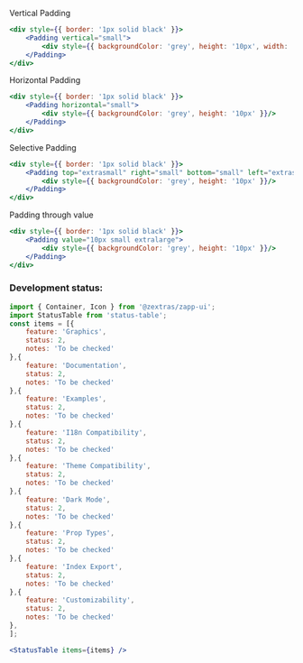 <!--
SPDX-FileCopyrightText: 2021 Zextras <https://www.zextras.com>

SPDX-License-Identifier: AGPL-3.0-only
-->

Vertical Padding
```jsx
<div style={{ border: '1px solid black' }}>
    <Padding vertical="small">
        <div style={{ backgroundColor: 'grey', height: '10px', width: '10px' }}/>
    </Padding>
</div>
```

Horizontal Padding
```jsx
<div style={{ border: '1px solid black' }}>
    <Padding horizontal="small">
        <div style={{ backgroundColor: 'grey', height: '10px' }}/>
    </Padding>
</div>
```

Selective Padding
```jsx
<div style={{ border: '1px solid black' }}>
    <Padding top="extrasmall" right="small" bottom="small" left="extrasmall">
        <div style={{ backgroundColor: 'grey', height: '10px' }}/>
    </Padding>
</div>
```

Padding through value
```jsx
<div style={{ border: '1px solid black' }}>
    <Padding value="10px small extralarge">
        <div style={{ backgroundColor: 'grey', height: '10px' }}/>
    </Padding>
</div>
```

### Development status:
```jsx noEditor
import { Container, Icon } from '@zextras/zapp-ui';
import StatusTable from 'status-table';
const items = [{
    feature: 'Graphics',
    status: 2,
    notes: 'To be checked'
},{
    feature: 'Documentation',
    status: 2,
    notes: 'To be checked'
},{
    feature: 'Examples',
    status: 2,
    notes: 'To be checked'
},{
    feature: 'I18n Compatibility',
    status: 2,
    notes: 'To be checked'
},{
    feature: 'Theme Compatibility',
    status: 2,
    notes: 'To be checked'
},{
    feature: 'Dark Mode',
    status: 2,
    notes: 'To be checked'
},{
    feature: 'Prop Types',
    status: 2,
    notes: 'To be checked'
},{
    feature: 'Index Export',
    status: 2,
    notes: 'To be checked'
},{
    feature: 'Customizability',
    status: 2,
    notes: 'To be checked'
},
];

<StatusTable items={items} />

```